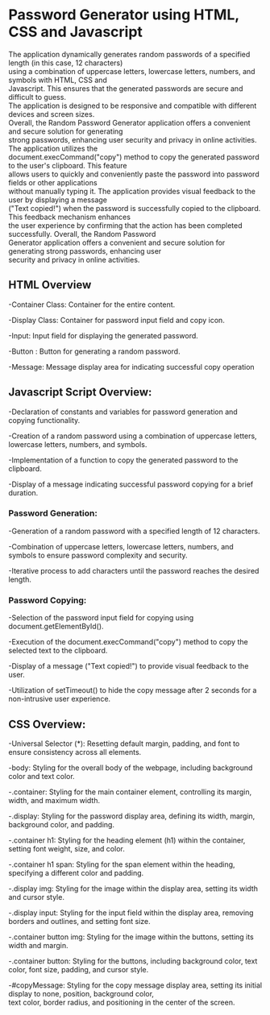 # Password Generator using HTML, CSS and Javascript
The application dynamically generates random passwords of a specified length (in this case, 12 characters) <br />
using a combination of uppercase letters, lowercase letters, numbers, and symbols with HTML, CSS and <br />
Javascript. This ensures that the generated passwords are secure and difficult to guess. <br />
The application is designed to be responsive and compatible with different devices and screen sizes. <br /> 
Overall, the Random Password Generator application offers a convenient and secure solution for generating <br /> 
strong passwords, enhancing user security and privacy in online activities. The application utilizes the  <br /> 
document.execCommand("copy") method to copy the generated password to the user's clipboard. This feature  <br /> 
allows users to quickly and conveniently paste the password into password fields or other applications  <br /> 
without manually typing it. The application provides visual feedback to the user by displaying a message   <br />
("Text copied!") when the password is successfully copied to the clipboard. This feedback mechanism enhances   <br />
the user experience by confirming that the action has been completed successfully. Overall, the Random Password   <br />
Generator application offers a convenient and secure solution for generating strong passwords, enhancing user  <br />
security and privacy in online activities.

## HTML Overview

-Container Class: Container for the entire content. <br />

-Display Class: Container for password input field and copy icon. <br />

-Input: Input field for displaying the generated password. <br />

-Button : Button for generating a random password. <br />

-Message: Message display area for indicating successful copy operation <br />


## Javascript Script Overview:

-Declaration of constants and variables for password generation and copying functionality. <br />

-Creation of a random password using a combination of uppercase letters, lowercase letters, numbers, and symbols. <br />

-Implementation of a function to copy the generated password to the clipboard. <br />

-Display of a message indicating successful password copying for a brief duration. <br />

### Password Generation:

-Generation of a random password with a specified length of 12 characters. <br /> 

-Combination of uppercase letters, lowercase letters, numbers, and symbols to ensure password complexity and security. <br />

-Iterative process to add characters until the password reaches the desired length. <br />

### Password Copying:

-Selection of the password input field for copying using document.getElementById(). <br />

-Execution of the document.execCommand("copy") method to copy the selected text to the clipboard. <br />

-Display of a message ("Text copied!") to provide visual feedback to the user. <br />

-Utilization of setTimeout() to hide the copy message after 2 seconds for a non-intrusive user experience. <br />

## CSS Overview:
-Universal Selector (*): Resetting default margin, padding, and font to ensure consistency across all elements. <br />
 
-body: Styling for the overall body of the webpage, including background color and text color. <br />
 
-.container: Styling for the main container element, controlling its margin, width, and maximum width. <br />
 
-.display: Styling for the password display area, defining its width, margin, background color, and padding. <br />
 
-.container h1: Styling for the heading element (h1) within the container, setting font weight, size, and color. <br />
 
-.container h1 span: Styling for the span element within the heading, specifying a different color and padding. <br />
 
-.display img: Styling for the image within the display area, setting its width and cursor style. <br />
 
-.display input: Styling for the input field within the display area, removing borders and outlines, and setting font size. <br />
 
-.container button img: Styling for the image within the buttons, setting its width and margin. <br />
 
-.container button: Styling for the buttons, including background color, text color, font size, padding, and cursor style. <br />
 
-#copyMessage: Styling for the copy message display area, setting its initial display to none, position, background color,  <br />
text color, border radius, and positioning in the center of the screen.
